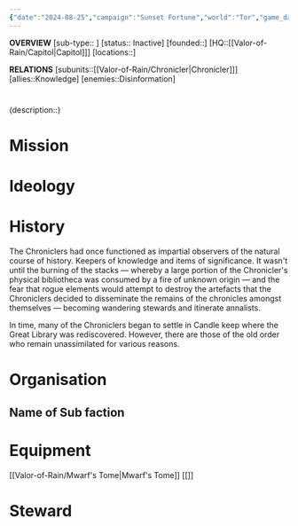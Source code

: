 ```yaml
---
{"date":"2024-08-25","campaign":"Sunset Fortune","world":"Tor","game_date":null,"type":"faction","first mentioned":null,"met":null,"rel":null,"tags":["sf","faction"],"icon":"FasUsers","dg-publish":true,"permalink":"/valor-of-rain/order-of-the-apostle/","dgPassFrontmatter":true,"created":"2024-08-25T22:38:23.708+09:30","updated":"2024-10-14T14:46:52.863+10:30"}
---
```


**OVERVIEW**
[sub-type:: ]
[status:: Inactive]
[founded::]
[HQ::[[Valor-of-Rain/Capitol\|Capitol]]]
[locations::]

**RELATIONS**
[subunits::[[Valor-of-Rain/Chronicler\|Chronicler]]]
[allies::Knowledge]
[enemies::Disinformation]

# 
(description::)



# Mission


# Ideology


# History

The Chroniclers had once functioned as impartial observers of the natural course of history.  Keepers of knowledge and items of significance.  It wasn't until the burning of the stacks — whereby a large portion of the Chronicler's physical bibliotheca was consumed by a fire of unknown origin — and the fear that rogue elements would attempt to destroy the artefacts that the Chroniclers decided to disseminate the remains of the chronicles amongst themselves — becoming wandering stewards and itinerate annalists.

In time, many of the Chroniclers began to settle in Candle keep where the Great Library was rediscovered.  However, there are those of the old order who remain unassimilated for various reasons.




# Organisation



## Name of Sub faction 



# Equipment
[[Valor-of-Rain/Mwarf's Tome\|Mwarf's Tome]]
[[]]
# Steward